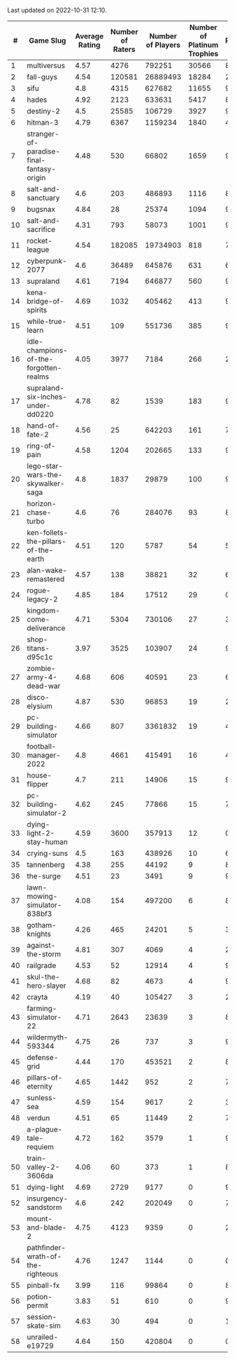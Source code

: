 Last updated on 2022-10-31 12:10.


|#|Game Slug|Average Rating|Number of Raters|Number of Players|Number of Platinum Trophies|Max Rarity (%)|
|---|---|---|---|---|---|---|
|1|multiversus|4.57|4276|792251|30566|80|
|2|fall-guys|4.54|120581|26889493|18284|2|
|3|sifu|4.8|4315|627682|11655|96|
|4|hades|4.92|2123|633631|5417|89|
|5|destiny-2|4.5|25585|106729|3927|96|
|6|hitman-3|4.79|6367|1159234|1840|48|
|7|stranger-of-paradise-final-fantasy-origin|4.48|530|66802|1659|98|
|8|salt-and-sanctuary|4.6|203|486893|1116|83|
|9|bugsnax|4.84|28|25374|1094|97|
|10|salt-and-sacrifice|4.31|793|58073|1001|91|
|11|rocket-league|4.54|182085|19734903|818|75|
|12|cyberpunk-2077|4.6|36489|645876|631|61|
|13|supraland|4.61|7194|646877|560|99|
|14|kena-bridge-of-spirits|4.69|1032|405462|413|94|
|15|while-true-learn|4.51|109|551736|385|93|
|16|idle-champions-of-the-forgotten-realms|4.05|3977|7184|266|27|
|17|supraland-six-inches-under-dd0220|4.78|82|1539|183|99|
|18|hand-of-fate-2|4.56|25|642203|161|72|
|19|ring-of-pain|4.58|1204|202665|133|97|
|20|lego-star-wars-the-skywalker-saga|4.8|1837|29879|100|98|
|21|horizon-chase-turbo|4.6|76|284076|93|83|
|22|ken-follets-the-pillars-of-the-earth|4.51|120|5787|54|53|
|23|alan-wake-remastered|4.57|138|38821|32|6|
|24|rogue-legacy-2|4.85|184|17512|29|0.1|
|25|kingdom-come-deliverance|4.71|5304|730106|27|30|
|26|shop-titans-d95c1c|3.97|3525|103907|24|98|
|27|zombie-army-4-dead-war|4.68|606|40591|23|66|
|28|disco-elysium|4.87|530|96853|19|28|
|29|pc-building-simulator|4.66|807|3361832|19|48|
|30|football-manager-2022|4.8|4661|415491|16|48|
|31|house-flipper|4.7|211|14906|15|93|
|32|pc-building-simulator-2|4.62|245|77866|15|75|
|33|dying-light-2-stay-human|4.59|3600|357913|12|0.3|
|34|crying-suns|4.5|163|438926|10|65|
|35|tannenberg|4.38|255|44192|9|83|
|36|the-surge|4.51|23|3491|9|94|
|37|lawn-mowing-simulator-838bf3|4.08|154|497200|6|89|
|38|gotham-knights|4.26|465|24201|5|34|
|39|against-the-storm|4.81|307|4069|4|2|
|40|railgrade|4.53|52|12914|4|98|
|41|skul-the-hero-slayer|4.68|82|4673|4|96|
|42|crayta|4.19|40|105427|3|23|
|43|farming-simulator-22|4.71|2643|23639|3|81|
|44|wildermyth-593344|4.75|26|737|3|90|
|45|defense-grid|4.44|170|453521|2|80|
|46|pillars-of-eternity|4.65|1442|952|2|79|
|47|sunless-sea|4.59|154|9617|2|37|
|48|verdun|4.51|65|11449|2|70|
|49|a-plague-tale-requiem|4.72|162|3579|1|91|
|50|train-valley-2-3606da|4.06|60|373|1|88|
|51|dying-light|4.69|2729|9177|0|96|
|52|insurgency-sandstorm|4.6|242|202049|0|7|
|53|mount-and-blade-2|4.75|4123|9359|0|23|
|54|pathfinder-wrath-of-the-righteous|4.76|1247|1144|0|0.1|
|55|pinball-fx|3.99|116|99864|0|85|
|56|potion-permit|3.83|51|610|0|97|
|57|session-skate-sim|4.63|30|494|0|17|
|58|unrailed-e19729|4.64|150|420804|0|0.5|
